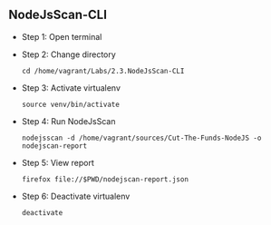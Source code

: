 ## NodeJsScan-CLI
* Step 1: Open terminal
* Step 2: Change directory

	 `cd /home/vagrant/Labs/2.3.NodeJsScan-CLI`
* Step 3: Activate virtualenv 

	`source venv/bin/activate`
* Step 4: Run NodeJsScan 
	
	`nodejsscan -d /home/vagrant/sources/Cut-The-Funds-NodeJS -o nodejscan-report`
* Step 5: View report
	
	`firefox file://$PWD/nodejscan-report.json`
* Step 6: Deactivate virtualenv
	
	`deactivate`	
